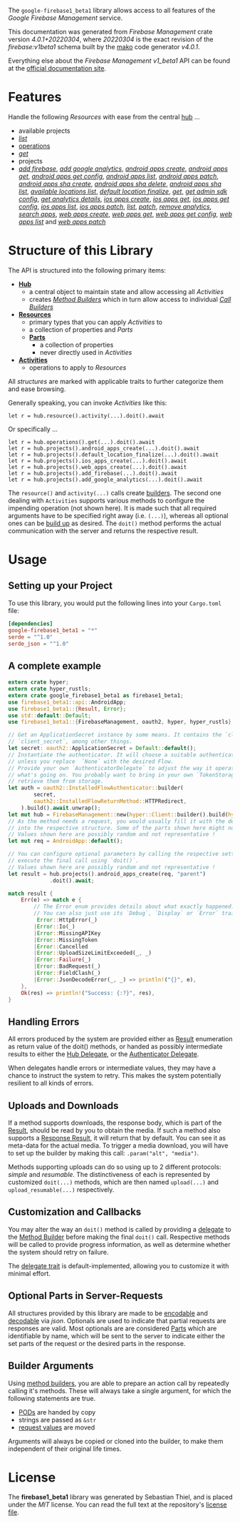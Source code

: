 <!---
DO NOT EDIT !
This file was generated automatically from 'src/generator/templates/api/README.md.mako'
DO NOT EDIT !
-->
The `google-firebase1_beta1` library allows access to all features of the *Google Firebase Management* service.

This documentation was generated from *Firebase Management* crate version *4.0.1+20220304*, where *20220304* is the exact revision of the *firebase:v1beta1* schema built by the [mako](http://www.makotemplates.org/) code generator *v4.0.1*.

Everything else about the *Firebase Management* *v1_beta1* API can be found at the
[official documentation site](https://firebase.google.com).
# Features

Handle the following *Resources* with ease from the central [hub](https://docs.rs/google-firebase1_beta1/4.0.1+20220304/google_firebase1_beta1/FirebaseManagement) ... 

* available projects
 * [*list*](https://docs.rs/google-firebase1_beta1/4.0.1+20220304/google_firebase1_beta1/api::AvailableProjectListCall)
* [operations](https://docs.rs/google-firebase1_beta1/4.0.1+20220304/google_firebase1_beta1/api::Operation)
 * [*get*](https://docs.rs/google-firebase1_beta1/4.0.1+20220304/google_firebase1_beta1/api::OperationGetCall)
* projects
 * [*add firebase*](https://docs.rs/google-firebase1_beta1/4.0.1+20220304/google_firebase1_beta1/api::ProjectAddFirebaseCall), [*add google analytics*](https://docs.rs/google-firebase1_beta1/4.0.1+20220304/google_firebase1_beta1/api::ProjectAddGoogleAnalyticCall), [*android apps create*](https://docs.rs/google-firebase1_beta1/4.0.1+20220304/google_firebase1_beta1/api::ProjectAndroidAppCreateCall), [*android apps get*](https://docs.rs/google-firebase1_beta1/4.0.1+20220304/google_firebase1_beta1/api::ProjectAndroidAppGetCall), [*android apps get config*](https://docs.rs/google-firebase1_beta1/4.0.1+20220304/google_firebase1_beta1/api::ProjectAndroidAppGetConfigCall), [*android apps list*](https://docs.rs/google-firebase1_beta1/4.0.1+20220304/google_firebase1_beta1/api::ProjectAndroidAppListCall), [*android apps patch*](https://docs.rs/google-firebase1_beta1/4.0.1+20220304/google_firebase1_beta1/api::ProjectAndroidAppPatchCall), [*android apps sha create*](https://docs.rs/google-firebase1_beta1/4.0.1+20220304/google_firebase1_beta1/api::ProjectAndroidAppShaCreateCall), [*android apps sha delete*](https://docs.rs/google-firebase1_beta1/4.0.1+20220304/google_firebase1_beta1/api::ProjectAndroidAppShaDeleteCall), [*android apps sha list*](https://docs.rs/google-firebase1_beta1/4.0.1+20220304/google_firebase1_beta1/api::ProjectAndroidAppShaListCall), [*available locations list*](https://docs.rs/google-firebase1_beta1/4.0.1+20220304/google_firebase1_beta1/api::ProjectAvailableLocationListCall), [*default location finalize*](https://docs.rs/google-firebase1_beta1/4.0.1+20220304/google_firebase1_beta1/api::ProjectDefaultLocationFinalizeCall), [*get*](https://docs.rs/google-firebase1_beta1/4.0.1+20220304/google_firebase1_beta1/api::ProjectGetCall), [*get admin sdk config*](https://docs.rs/google-firebase1_beta1/4.0.1+20220304/google_firebase1_beta1/api::ProjectGetAdminSdkConfigCall), [*get analytics details*](https://docs.rs/google-firebase1_beta1/4.0.1+20220304/google_firebase1_beta1/api::ProjectGetAnalyticsDetailCall), [*ios apps create*](https://docs.rs/google-firebase1_beta1/4.0.1+20220304/google_firebase1_beta1/api::ProjectIosAppCreateCall), [*ios apps get*](https://docs.rs/google-firebase1_beta1/4.0.1+20220304/google_firebase1_beta1/api::ProjectIosAppGetCall), [*ios apps get config*](https://docs.rs/google-firebase1_beta1/4.0.1+20220304/google_firebase1_beta1/api::ProjectIosAppGetConfigCall), [*ios apps list*](https://docs.rs/google-firebase1_beta1/4.0.1+20220304/google_firebase1_beta1/api::ProjectIosAppListCall), [*ios apps patch*](https://docs.rs/google-firebase1_beta1/4.0.1+20220304/google_firebase1_beta1/api::ProjectIosAppPatchCall), [*list*](https://docs.rs/google-firebase1_beta1/4.0.1+20220304/google_firebase1_beta1/api::ProjectListCall), [*patch*](https://docs.rs/google-firebase1_beta1/4.0.1+20220304/google_firebase1_beta1/api::ProjectPatchCall), [*remove analytics*](https://docs.rs/google-firebase1_beta1/4.0.1+20220304/google_firebase1_beta1/api::ProjectRemoveAnalyticCall), [*search apps*](https://docs.rs/google-firebase1_beta1/4.0.1+20220304/google_firebase1_beta1/api::ProjectSearchAppCall), [*web apps create*](https://docs.rs/google-firebase1_beta1/4.0.1+20220304/google_firebase1_beta1/api::ProjectWebAppCreateCall), [*web apps get*](https://docs.rs/google-firebase1_beta1/4.0.1+20220304/google_firebase1_beta1/api::ProjectWebAppGetCall), [*web apps get config*](https://docs.rs/google-firebase1_beta1/4.0.1+20220304/google_firebase1_beta1/api::ProjectWebAppGetConfigCall), [*web apps list*](https://docs.rs/google-firebase1_beta1/4.0.1+20220304/google_firebase1_beta1/api::ProjectWebAppListCall) and [*web apps patch*](https://docs.rs/google-firebase1_beta1/4.0.1+20220304/google_firebase1_beta1/api::ProjectWebAppPatchCall)




# Structure of this Library

The API is structured into the following primary items:

* **[Hub](https://docs.rs/google-firebase1_beta1/4.0.1+20220304/google_firebase1_beta1/FirebaseManagement)**
    * a central object to maintain state and allow accessing all *Activities*
    * creates [*Method Builders*](https://docs.rs/google-firebase1_beta1/4.0.1+20220304/google_firebase1_beta1/client::MethodsBuilder) which in turn
      allow access to individual [*Call Builders*](https://docs.rs/google-firebase1_beta1/4.0.1+20220304/google_firebase1_beta1/client::CallBuilder)
* **[Resources](https://docs.rs/google-firebase1_beta1/4.0.1+20220304/google_firebase1_beta1/client::Resource)**
    * primary types that you can apply *Activities* to
    * a collection of properties and *Parts*
    * **[Parts](https://docs.rs/google-firebase1_beta1/4.0.1+20220304/google_firebase1_beta1/client::Part)**
        * a collection of properties
        * never directly used in *Activities*
* **[Activities](https://docs.rs/google-firebase1_beta1/4.0.1+20220304/google_firebase1_beta1/client::CallBuilder)**
    * operations to apply to *Resources*

All *structures* are marked with applicable traits to further categorize them and ease browsing.

Generally speaking, you can invoke *Activities* like this:

```Rust,ignore
let r = hub.resource().activity(...).doit().await
```

Or specifically ...

```ignore
let r = hub.operations().get(...).doit().await
let r = hub.projects().android_apps_create(...).doit().await
let r = hub.projects().default_location_finalize(...).doit().await
let r = hub.projects().ios_apps_create(...).doit().await
let r = hub.projects().web_apps_create(...).doit().await
let r = hub.projects().add_firebase(...).doit().await
let r = hub.projects().add_google_analytics(...).doit().await
```

The `resource()` and `activity(...)` calls create [builders][builder-pattern]. The second one dealing with `Activities` 
supports various methods to configure the impending operation (not shown here). It is made such that all required arguments have to be 
specified right away (i.e. `(...)`), whereas all optional ones can be [build up][builder-pattern] as desired.
The `doit()` method performs the actual communication with the server and returns the respective result.

# Usage

## Setting up your Project

To use this library, you would put the following lines into your `Cargo.toml` file:

```toml
[dependencies]
google-firebase1_beta1 = "*"
serde = "^1.0"
serde_json = "^1.0"
```

## A complete example

```Rust
extern crate hyper;
extern crate hyper_rustls;
extern crate google_firebase1_beta1 as firebase1_beta1;
use firebase1_beta1::api::AndroidApp;
use firebase1_beta1::{Result, Error};
use std::default::Default;
use firebase1_beta1::{FirebaseManagement, oauth2, hyper, hyper_rustls};

// Get an ApplicationSecret instance by some means. It contains the `client_id` and 
// `client_secret`, among other things.
let secret: oauth2::ApplicationSecret = Default::default();
// Instantiate the authenticator. It will choose a suitable authentication flow for you, 
// unless you replace  `None` with the desired Flow.
// Provide your own `AuthenticatorDelegate` to adjust the way it operates and get feedback about 
// what's going on. You probably want to bring in your own `TokenStorage` to persist tokens and
// retrieve them from storage.
let auth = oauth2::InstalledFlowAuthenticator::builder(
        secret,
        oauth2::InstalledFlowReturnMethod::HTTPRedirect,
    ).build().await.unwrap();
let mut hub = FirebaseManagement::new(hyper::Client::builder().build(hyper_rustls::HttpsConnectorBuilder::new().with_native_roots().https_or_http().enable_http1().enable_http2().build()), auth);
// As the method needs a request, you would usually fill it with the desired information
// into the respective structure. Some of the parts shown here might not be applicable !
// Values shown here are possibly random and not representative !
let mut req = AndroidApp::default();

// You can configure optional parameters by calling the respective setters at will, and
// execute the final call using `doit()`.
// Values shown here are possibly random and not representative !
let result = hub.projects().android_apps_create(req, "parent")
             .doit().await;

match result {
    Err(e) => match e {
        // The Error enum provides details about what exactly happened.
        // You can also just use its `Debug`, `Display` or `Error` traits
         Error::HttpError(_)
        |Error::Io(_)
        |Error::MissingAPIKey
        |Error::MissingToken
        |Error::Cancelled
        |Error::UploadSizeLimitExceeded(_, _)
        |Error::Failure(_)
        |Error::BadRequest(_)
        |Error::FieldClash(_)
        |Error::JsonDecodeError(_, _) => println!("{}", e),
    },
    Ok(res) => println!("Success: {:?}", res),
}

```
## Handling Errors

All errors produced by the system are provided either as [Result](https://docs.rs/google-firebase1_beta1/4.0.1+20220304/google_firebase1_beta1/client::Result) enumeration as return value of
the doit() methods, or handed as possibly intermediate results to either the 
[Hub Delegate](https://docs.rs/google-firebase1_beta1/4.0.1+20220304/google_firebase1_beta1/client::Delegate), or the [Authenticator Delegate](https://docs.rs/yup-oauth2/*/yup_oauth2/trait.AuthenticatorDelegate.html).

When delegates handle errors or intermediate values, they may have a chance to instruct the system to retry. This 
makes the system potentially resilient to all kinds of errors.

## Uploads and Downloads
If a method supports downloads, the response body, which is part of the [Result](https://docs.rs/google-firebase1_beta1/4.0.1+20220304/google_firebase1_beta1/client::Result), should be
read by you to obtain the media.
If such a method also supports a [Response Result](https://docs.rs/google-firebase1_beta1/4.0.1+20220304/google_firebase1_beta1/client::ResponseResult), it will return that by default.
You can see it as meta-data for the actual media. To trigger a media download, you will have to set up the builder by making
this call: `.param("alt", "media")`.

Methods supporting uploads can do so using up to 2 different protocols: 
*simple* and *resumable*. The distinctiveness of each is represented by customized 
`doit(...)` methods, which are then named `upload(...)` and `upload_resumable(...)` respectively.

## Customization and Callbacks

You may alter the way an `doit()` method is called by providing a [delegate](https://docs.rs/google-firebase1_beta1/4.0.1+20220304/google_firebase1_beta1/client::Delegate) to the 
[Method Builder](https://docs.rs/google-firebase1_beta1/4.0.1+20220304/google_firebase1_beta1/client::CallBuilder) before making the final `doit()` call. 
Respective methods will be called to provide progress information, as well as determine whether the system should 
retry on failure.

The [delegate trait](https://docs.rs/google-firebase1_beta1/4.0.1+20220304/google_firebase1_beta1/client::Delegate) is default-implemented, allowing you to customize it with minimal effort.

## Optional Parts in Server-Requests

All structures provided by this library are made to be [encodable](https://docs.rs/google-firebase1_beta1/4.0.1+20220304/google_firebase1_beta1/client::RequestValue) and 
[decodable](https://docs.rs/google-firebase1_beta1/4.0.1+20220304/google_firebase1_beta1/client::ResponseResult) via *json*. Optionals are used to indicate that partial requests are responses 
are valid.
Most optionals are are considered [Parts](https://docs.rs/google-firebase1_beta1/4.0.1+20220304/google_firebase1_beta1/client::Part) which are identifiable by name, which will be sent to 
the server to indicate either the set parts of the request or the desired parts in the response.

## Builder Arguments

Using [method builders](https://docs.rs/google-firebase1_beta1/4.0.1+20220304/google_firebase1_beta1/client::CallBuilder), you are able to prepare an action call by repeatedly calling it's methods.
These will always take a single argument, for which the following statements are true.

* [PODs][wiki-pod] are handed by copy
* strings are passed as `&str`
* [request values](https://docs.rs/google-firebase1_beta1/4.0.1+20220304/google_firebase1_beta1/client::RequestValue) are moved

Arguments will always be copied or cloned into the builder, to make them independent of their original life times.

[wiki-pod]: http://en.wikipedia.org/wiki/Plain_old_data_structure
[builder-pattern]: http://en.wikipedia.org/wiki/Builder_pattern
[google-go-api]: https://github.com/google/google-api-go-client

# License
The **firebase1_beta1** library was generated by Sebastian Thiel, and is placed 
under the *MIT* license.
You can read the full text at the repository's [license file][repo-license].

[repo-license]: https://github.com/Byron/google-apis-rsblob/main/LICENSE.md

